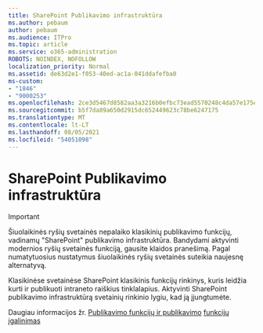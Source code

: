 ```yaml
---
title: SharePoint Publikavimo infrastruktūra
ms.author: pebaum
author: pebaum
ms.audience: ITPro
ms.topic: article
ms.service: o365-administration
ROBOTS: NOINDEX, NOFOLLOW
localization_priority: Normal
ms.assetid: de63d2e1-f053-40ed-ac1a-041ddafefba0
ms-custom:
- "1846"
- "9000253"
ms.openlocfilehash: 2ce3d5467d8582aa3a3216b0efbc73ead5570248c4da57e175e0d4decc326f1c
ms.sourcegitcommit: b5f7da89a650d2915dc652449623c78be6247175
ms.translationtype: MT
ms.contentlocale: lt-LT
ms.lasthandoff: 08/05/2021
ms.locfileid: "54051098"
---
```

# <a name="sharepoint-publishing-infrastructure"></a>SharePoint Publikavimo infrastruktūra

> [!IMPORTANT]
> Šiuolaikinės ryšių svetainės nepalaiko klasikinių publikavimo funkcijų, vadinamų "SharePoint" publikavimo infrastruktūra. Bandydami aktyvinti modernios ryšių svetainės funkciją, gausite klaidos pranešimą. Pagal numatytuosius nustatymus šiuolaikinės ryšių svetainės suteikia naujesnę alternatyvą.

Klasikinėse svetainėse SharePoint klasikinis funkcijų rinkinys, kuris leidžia kurti ir publikuoti intraneto raiškius tinklalapius. Aktyvinti SharePoint publikavimo infrastruktūrą svetainių rinkinio lygiu, kad ją įjungtumėte.

Daugiau informacijos žr. [Publikavimo funkcijų ir publikavimo](https://support.office.com/article/Enable-publishing-features-479677A6-8B33-4AC7-907D-071C1C7E4518) [funkcijų įgalinimas](https://support.office.com/article/Features-enabled-in-a-SharePoint-Online-publishing-site-3AB3810C-3C2C-4361-9D0E-0CBE666EA0B0?wt.mc_id=O365_Portal_MMaven#__toc336865553)
